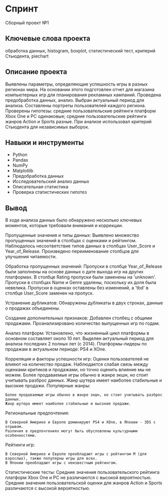 # Спринт

Сборный проект №1
## Ключевые слова проекта

обработка данных, histogram, boxplot, статистический тест, критерий Стьюдента, piechart
## Описание проекта

Выявлены параметры, определяющие успешность игры в разных регионах мира. На
основании этого подготовлен отчет для магазина компьютерных игр для планирования
рекламных кампаний. Проведена предобработка данных, анализ. Выбран актуальный
период для анализа. Составлены портреты пользователей каждого региона. Проверены
гипотезы: средние пользовательские рейтинги платформ Xbox One и PC одинаковые;
средние пользовательские рейтинги жанров Action и Sports разные. При анализе использовал критерий Стьюдента для независимых выборок.
## Навыки и инструменты

* Python
* Pandas
* NumPy
* Matplotlib
* Предобработка данных
* Исследовательский анализ данных
* Описательная статистика
* Проверка статистических гипотез

## Вывод

В ходе анализа данных было обнаружено несколько ключевых моментов, которые требовали внимания и коррекции.

Пропущенные значения и типы данных:
    Выявлено множество пропущенных значений в столбцах с оценками и рейтингом.
    Наблюдалось несоответствие типов данных в столбцах User_Score и Year_of_Release.
    Произведено переименование столбцов для улучшения читаемости.

Обработка пропущенных значений:
    Пропуски в столбце Year_of_Release были заполнены на основе данных о дате выхода игр на других платформах.
    В столбце Rating пропуски были заменены на 'unknown'.
    Пропуски в столбцах Name и Genre удалены, поскольку их доля была невелика.
    Пропуски в оценках оставлены без изменений, а 'tbd' в столбце User_Score заменен на пропуск.

Устранение дубликатов:
    Обнаружены дубликаты в двух строках, данные о продажах объединены.

Создание дополнительных признаков:
    Добавлен столбец с общими продажами.
    Проанализировано количество выпущенных игр по годам.

Анализ платформ:
    Установлено, что жизненный цикл платформы в основном составляет около 10 лет.
    Выделен актуальный период для анализа последних 2 полных лет (с 2014).
    Платформы-лидеры по продажам в актуальном периоде: PS4 и XOne.

Корреляция и факторы успешности игр:
    Оценки пользователей не влияют на количество продаж.
    Наблюдается слабая связь между оценками критиков и продажами, но точно оценить влияние мы не можем.
    Более продаваемые игры обычно в жанре экшн, но стоит учитывать разброс данных.
    Жанр шутера имеет наиболее стабильные и высокие продажи.
Популярные жанры:

    Более продаваемые игры обычно в жанре экшн, но стоит учитывать разброс данных.
    Жанр шутера имеет наиболее стабильные и высокие продажи.

Региональные предпочтения:

    В Северной Америке и Европе доминируют PS4 и XOne, в Японии - 3DS с отрывом.
    Различия в предпочтениях могут быть обусловлены культурными особенностями.

Рейтинги игр:

    В Северной Америке и Европе преобладают игры с рейтингом M (для взрослых), также популярны игры для всех.
    В Японии преобладают игры с неизвестным рейтингом.

Статистические тесты:
    Средние значения пользовательского рейтинга платформ Xbox One и PC не различаются с высокой вероятностью.
    Средние значения пользовательской оценки для жанров Action и Sports различаются с высокой вероятностью.
